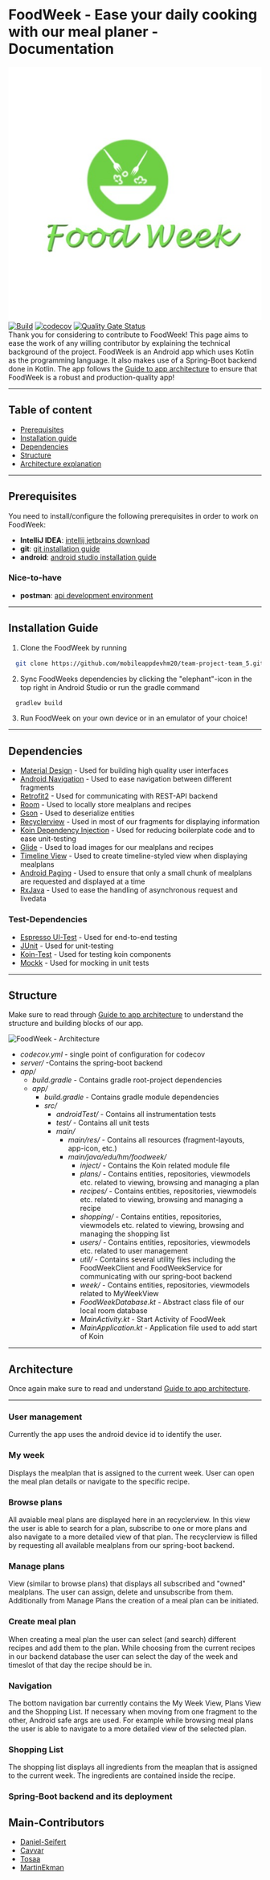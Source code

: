 # FoodWeek - Ease your daily cooking with our meal planer - Documentation
![foodweek logo](images/logo.jpeg)
[![Build](https://github.com/mobileappdevhm20/team-project-team_5/workflows/Build/badge.svg)](https://github.com/mobileappdevhm20/team-project-team_5/actions)
[![codecov](https://codecov.io/gh/mobileappdevhm20/team-project-team_5/branch/develop/graph/badge.svg)](https://codecov.io/gh/mobileappdevhm20/team-project-team_5)
[![Quality Gate Status](https://sonarcloud.io/api/project_badges/measure?project=mobileappdevhm20_team-project-team_5&metric=alert_status)](https://sonarcloud.io/dashboard?id=mobileappdevhm20_team-project-team_5)\
Thank you for considering to contribute to FoodWeek! This page aims to ease the work of any willing contributor by explaining the technical background of the project.
FoodWeek is an Android app which uses Kotlin as the programming language. It also makes use of a Spring-Boot backend done in Kotlin. The app follows the [Guide to app architecture](https://developer.android.com/jetpack/guide) to ensure that FoodWeek is a robust and production-quality app!

---

## Table of content
- [Prerequisites](#prerequisites)
- [Installation guide](#installation-guide)
- [Dependencies](#dependencies)
- [Structure](#structure)
- [Architecture explanation](#architecture)

---

## Prerequisites
You need to install/configure the following prerequisites in order to work on FoodWeek:
- **IntelliJ IDEA**: [intellij jetbrains download](https://www.jetbrains.com/de-de/idea/download/#section=windows)
- **git**: [git installation guide](https://git-scm.com/book/en/v2/Getting-Started-Installing-Git)
- **android**: [android studio installation guide](https://developer.android.com/studio/install)

### Nice-to-have
- **postman**: [api development environment](https://www.postman.com/downloads/)

---

## Installation Guide
1. Clone the FoodWeek by running <br>
  ```sh
    git clone https://github.com/mobileappdevhm20/team-project-team_5.git
  ```
2. Sync FoodWeeks dependencies by clicking the "elephant"-icon in the top right in Android Studio or run the gradle command<br>
  ```sh
    gradlew build
  ```
3. Run FoodWeek on your own device or in an emulator of your choice!

---

## Dependencies

- [Material Design](https://material.io/develop/android/docs/getting-started/) - Used for building high quality user interfaces
- [Android Navigation](https://developer.android.com/jetpack/androidx/releases/navigation) - Used to ease navigation between different fragments
- [Retrofit2](https://square.github.io/retrofit/) - Used for communicating with REST-API backend
- [Room](https://developer.android.com/topic/libraries/architecture/room) - Used to locally store mealplans and recipes
- [Gson](https://github.com/google/gson) - Used to deserialize entities
- [Recyclerview](https://developer.android.com/jetpack/androidx/releases/recyclerview) - Used in most of our fragments for displaying information
- [Koin Dependency Injection](https://start.insert-koin.io/#/setup/index) - Used for reducing boilerplate code and to ease unit-testing
- [Glide](https://github.com/bumptech/glide) - Used to load images for our mealplans and recipes
- [Timeline View](https://github.com/vipulasri/Timeline-View) - Used to create timeline-styled view when displaying mealplans
- [Android Paging](https://developer.android.com/topic/libraries/architecture/paging) - Used to ensure that only a small chunk of mealplans are requested and displayed at a time
- [RxJava](https://github.com/ReactiveX/RxJava) - Used to ease the handling of asynchronous request and livedata

### Test-Dependencies

- [Espresso UI-Test](https://developer.android.com/training/testing/espresso/setup) - Used for end-to-end testing
- [JUnit](https://developer.android.com/training/testing/unit-testing/local-unit-tests) - Used for unit-testing
- [Koin-Test](https://start.insert-koin.io/#/setup/index) - Used for testing koin components
- [Mockk](https://mockk.io/#installation) - Used for mocking in unit tests

---

## Structure
Make sure to read through [Guide to app architecture](https://developer.android.com/jetpack/guide) to understand the structure and building blocks of our app.

![FoodWeek - Architecture](https://developer.android.com/topic/libraries/architecture/images/final-architecture.png)


- *codecov.yml* - single point of configuration for codecov
- *server/* -Contains the spring-boot backend
- *app/*
  - *build.gradle* - Contains gradle root-project dependencies
  - *app/*
    - *build.gradle* - Contains gradle module dependencies
    - *src/*
      - *androidTest/* - Contains all instrumentation tests
      - *test/* - Contains all unit tests
      - *main/*
        - *main/res/* - Contains all resources (fragment-layouts, app-icon, etc.)
        - *main/java/edu/hm/foodweek/*
          - *inject/* - Contains the Koin related module file
          - *plans/* - Contains entities, repositories, viewmodels etc. related to viewing, browsing and managing a plan
          - *recipes/* - Contains entities, repositories, viewmodels etc. related to viewing, browsing and managing a recipe
          - *shopping/* - Contains entities, repositories, viewmodels etc. related to viewing, browsing and managing the shopping list
          - *users/* - Contains entities, repositories, viewmodels etc. related to user management
          - *util/* - Contains several utility files including the FoodWeekClient and FoodWeekService for communicating with our spring-boot backend
          - *week/* - Contains entities, repositories, viewmodels related to MyWeekView
          - *FoodWeekDatabase.kt* - Abstract class file of our local room database
          - *MainActivity.kt* - Start Activity of FoodWeek
          - *MainApplication.kt* - Application file used to add start of Koin

---
## Architecture

Once again make sure to read and understand [Guide to app architecture](https://developer.android.com/jetpack/guide).

---
### User management

Currently the app uses the android device id to identify the user.

### My week

Displays the mealplan that is assigned to the current week. User can open the meal plan details or navigate to the specific recipe. 

### Browse plans

All avaiable meal plans are displayed here in an recyclerview. In this view the user is able to search for a plan, subscribe to one or more plans and also navigate to a more detailed view of that plan. The recyclerview is filled by requesting all available mealplans from our spring-boot backend.

### Manage plans

View (similar to browse plans) that displays all subscribed and "owned" mealplans. The user can assign, delete and unsubscribe from them. Additionally from Manage Plans the creation of a meal plan can be initiated.

### Create meal plan

When creating a meal plan the user can select (and search) different recipes and add them to the plan. While choosing from the current recipes in our backend database the user can select the day of the week and timeslot of that day the recipe should be in.

### Navigation

The bottom navigation bar currently contains the My Week View, Plans View and the Shopping List. If necessary when moving from one fragment to the other, Android safe args are used. For example while browsing meal plans the user is able to navigate to a more detailed view of the selected plan.

### Shopping List

The shopping list displays all ingredients from the meaplan that is assigned to the current week. The ingredients are contained inside the recipe.

### Spring-Boot backend and its deployment


## Main-Contributors
- [Daniel-Seifert](https://github.com/Daniel-Seifert)
- [Cavvar](https://github.com/Cavvar)
- [Tosaa](https://github.com/Tosaa)
- [MartinEkman](https://github.com/MartinEkman)


